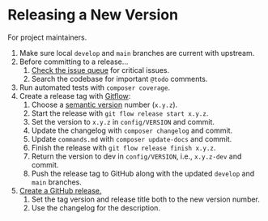 # Releasing a New Version

For project maintainers.

1. Make sure local `develop` and `main` branches are current with upstream.
2. Before committing to a release...
    1. [Check the issue queue](https://github.com/acquia/orca/issues) for critical issues.
    1. Search the codebase for important `@todo` comments.
3. Run automated tests with `composer coverage`.
4. Create a release tag with [Gitflow](https://github.com/nvie/gitflow):
    1. Choose a [semantic version](https://semver.org/) number (`x.y.z`).
    1. Start the release with `git flow release start x.y.z`.
    1. Set the version to `x.y.z` in `config/VERSION` and commit.
    1. Update the changelog with `composer changelog` and commit.
    1. Update `commands.md` with `composer update-docs` and commit.
    1. Finish the release with `git flow release finish x.y.z`.
    1. Return the version to dev in `config/VERSION`, i.e., `x.y.z-dev` and commit.
    1. Push the release tag to GitHub along with the updated `develop` and `main` branches.
5. [Create a GitHub release.](https://help.github.com/articles/creating-releases/)
    1. Set the tag version and release title both to the new version number.
    1. Use the changelog for the description.
